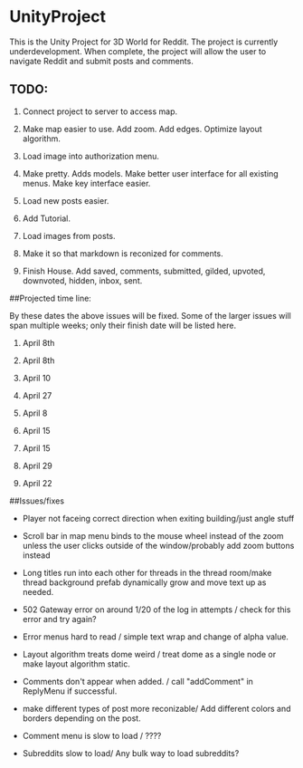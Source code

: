 # UnityProject

This is the Unity Project for 3D World for Reddit. The project is currently underdevelopment.
When complete, the project will allow the user to navigate Reddit and submit posts and comments.

## TODO:

 1. Connect project to server to access map.
 
 2. Make map easier to use. Add zoom. Add edges. Optimize layout algorithm. 
 
 3. Load image into authorization menu. 
 
 4. Make pretty. Adds models. Make better user interface for all existing menus. Make key interface easier.
 
 5. Load new posts easier.
 
 6. Add Tutorial.
 
 7. Load images from posts.
 
 8. Make it so that markdown is reconized for comments.
 
 9. Finish House. Add saved, comments, submitted, gilded, upvoted, downvoted, hidden, inbox, sent.
 

 
##Projected time line:

By these dates the above issues will be fixed. Some of the larger issues will span multiple weeks; only their finish date will be listed here.

 1. April 8th
 
 2. April 8th
 
 3. April 10
 
 4. April 27
 
 5. April 8
 
 6. April 15
 
 7. April 15
 
 8. April 29
 
 9. April 22
 
 
##Issues/fixes

 - Player not faceing correct direction when exiting building/just angle stuff
 
 - Scroll bar in map menu binds to the mouse wheel instead of the zoom unless the user clicks outside of the window/probably add zoom buttons instead
 
 - Long titles run into each other for threads in the thread room/make thread background prefab dynamically grow and move text up as needed.
 
 - 502 Gateway error on around 1/20 of the log in attempts / check for this error and try again?

 - Error menus hard to read / simple text wrap and change of alpha value.
 
 - Layout algorithm treats dome weird / treat dome as a single node or make layout algorithm static.
 
 - Comments don't appear when added. / call "addComment" in ReplyMenu if successful.
 
 - make different types of post more reconizable/ Add different colors and borders depending on the post.
 
 - Comment menu is slow to load / ????
 
 - Subreddits slow to load/ Any bulk way to load subreddits?



